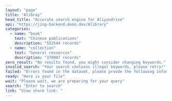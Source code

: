 ```yaml
---
layout: "page"
title: "Alibray"
head_title: "Accurate search engine for Aliyundrive"
api: "https://jing-backend.deno.dev/Alibrary"
categories:
  - name: "book"
    text: "Chinese publications"
    description: "552544 records"
  - name: "collection"
    text: "General resources"
    description: "378907 records"
zero_result: "No results found, you might consider changing keywords."
invalid_search: "Your search contains illegal keywords, please retry!"
failed: "Errors found in the dataset, please provde the following infomation to https://github.com/JingMatrix/Alibrary/issues : "
ready: "Here is your file"
wait: "Please wait, we are preparing for your query"
search: "Enter to search"
link: "View share link: "
---
```


<script setup>
import Alibray from '../../components/Alibrary/search.vue'
</script>

<Alibray />
